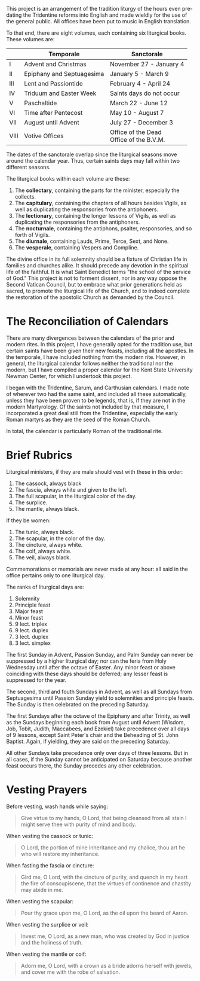 This project is an arrangement of the tradition liturgy of the hours even pre-dating the Tridentine reforms into English and made wieldly for the use of the general public. All offices have been put to music in English translation.

To that end, there are eight volumes, each containing six liturgical books. These volumes are:

|      | Temporale                 | Sanctorale                                 |
|------|---------------------------|--------------------------------------------|
| I    | Advent and Christmas      | November 27 - January 4                    |
| II   | Epiphany and Septuagesima | January 5 - March 9                        |
| III  | Lent and Passiontide      | February 4 - April 24                      |
| IV   | Triduum and Easter Week   | Saints days do not occur                   |
| V    | Paschaltide               | March 22 - June 12                         |
| VI   | Time after Pentecost      | May 10 - August 7                          |
| VII  | August until Advent       | July 27 - December 3                       |
| VIII | Votive Offices            | Office of the Dead<br>Office of the B.V.M. |

The dates of the sanctorale overlap since the liturgical seasons move around the calendar year. Thus, certain saints days may fall within two different seasons.

The liturgical books within each volume are these:

1. The **collectary**, containing the parts for the minister, especially the collects.
2. The **capitulary**, containing the chapters of all hours besides Vigils, as well as duplicating the responsories from the antiphoners.
3. The **lectionary**, containing the longer lessons of Vigils, as well as duplicating the responsories from the antiphoners.
4. The **nocturnale**, containing the antiphons, psalter, responsories, and so forth of Vigils.
5. The **diurnale**, containing Lauds, Prime, Terce, Sext, and None.
6. The **vesperale**, containing Vespers and Compline.

The divine office in its full solemnity should be a fixture of Christian life in families and churches alike. It should precede any devotion in the spiritual life of the faithful. It is what Saint Benedict terms "the school of the service of God." This project is not to forment dissent, nor in any way oppose the Second Vatican Council, but to embrace what prior generations held as sacred, to promote the liturgical life of the Church, and to indeed complete the restoration of the apostolic Church as demanded by the Council.

# The Reconciliation of Calendars

There are many divergences between the calendars of the prior and modern rites. In this project, I have generally opted for the tradition use, but certain saints have been given their new feasts, including all the apostles. In the temporale, I have included nothing from the modern rite. However, in general, the liturgical calendar follows neither the traditional nor the modern, but I have compiled a proper calendar for the Kent State University Newman Center, for which I undertook this project.

I began with the Tridentine, Sarum, and Carthusian calendars. I made note of wherever two had the same saint, and included all these automatically, unless they have been proven to be legends, that is, if they are not in the modern Martyrology. Of the saints not included by that measure, I incorporated a great deal still from the Tridentine, especially the early Roman martyrs as they are the seed of the Roman Church.

In total, the calendar is particularly Roman of the traditional rite.

# Brief Rubrics

Liturgical ministers, if they are male should vest with these in this order:

1. The cassock, always black
2. The fascia, always white and given to the left.
3. The full scapular, in the liturgical color of the day.
4. The surplice.
5. The mantle, always black.

If they be women:

1. The tunic, always black.
2. The scapular, in the color of the day.
3. The cincture, always white.
4. The coif, always white.
5. The veil, always black.

Commemorations or memorials are never made at any hour: all said in the office pertains only to one liturgical day.

The ranks of liturgical days are:

1. Solemnity
2. Principle feast
3. Major feast
4. Minor feast
5. 9 lect. triplex
6. 9 lect. duplex
7. 3 lect. duplex
8. 3 lect. simplex

The first Sunday in Advent, Passion Sunday, and Palm Sunday can never be suppressed by a higher liturgical day; nor can the feria from Holy Wednesday until after the octave of Easter. Any minor feast or above coinciding with these days should be deferred; any lesser feast is suppressed for the year.

The second, third and fouth Sundays in Advent, as well as all Sundays from Septuagesima until Passion Sunday yield to solemnities and principle feasts. The Sunday is then celebrated on the preceding Saturday.

The first Sundays after the octave of the Epiphany and after Trinity, as well as the Sundays beginning each book from August until Advent (Wisdom, Job, Tobit, Judith, Maccabees, and Ezekiel) take precedence over all days of 9 lessons, except Saint Peter's chair and the Beheading of St. John Baptist. Again, if yielding, they are said on the preceding Saturday.

All other Sundays take precedence only over days of three lessons. But in all cases, if the Sunday cannot be anticipated on Saturday because another feast occurs there, the Sunday precedes any other celebration.

# Vesting Prayers

Before vesting, wash hands while saying:

> Give virtue to my hands, O Lord, that being cleansed from all stain I might serve thee with purity of mind and body.

When vesting the cassock or tunic:

> O Lord, the portion of mine inheritance and my chalice, thou art he who will restore my inheritance.

When fasting the fascia or cincture:

> Gird me, O Lord, with the cincture of purity, and quench in my heart the fire of conscupiscene, that the virtues of continence and chastity may abide in me.

When vesting the scapular:

> Pour thy grace upon me, O Lord, as the oil upon the beard of Aaron.

When vesting the surplice or veil:

> Invest me, O Lord, as a new man, who was created by God in justice and the holiness of truth.

When vesting the mantle or coif:

> Adorn me, O Lord, with a crown as a bride adorns herself with jewels, and cover me with the robe of salvation.